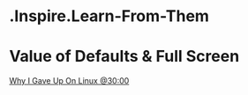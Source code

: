 # .Inspire.Learn-From-Them

# Value of Defaults & Full Screen
[Why I Gave Up On Linux @30:00](https://youtu.be/c4DFgvUE1zM?t=1800)
